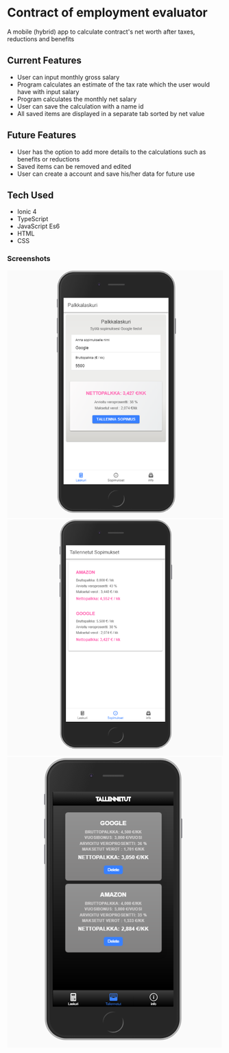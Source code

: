 # Contract of employment evaluator

A mobile (hybrid) app to calculate contract's net worth after taxes, reductions and benefits

## Current Features

* User can input monthly gross salary
* Program calculates an estimate of the tax rate which the user would have with input salary
* Program calculates the monthly net salary
* User can save the calculation with a name id
* All saved items are displayed in a separate tab sorted by net value

## Future Features

* User has the option to add more details to the calculations such as benefits or reductions
* Saved items can be removed and edited
* User can create a account and save his/her data for future use

## Tech Used

* Ionic 4
* TypeScript
* JavaScript Es6
* HTML
* CSS

### Screenshots

![](src/assets/img/screenshot1.png)
![](src/assets/img/screenshot2.png)
![](src/assets/img/screenshot3.png)

